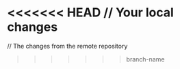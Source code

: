 <<<<<<< HEAD
// Your local changes
=======
// The changes from the remote repository
>>>>>>> branch-name
